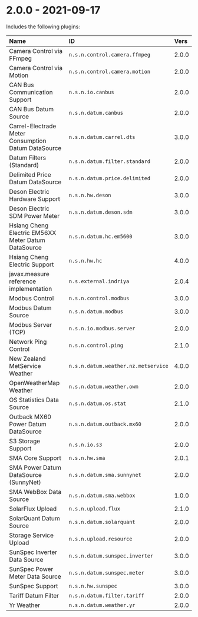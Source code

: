 # 2.0.0 - 2021-09-17

Includes the following plugins:

| Name                                                | ID                                  | Vers  |
|:----------------------------------------------------|:------------------------------------|:------|
| Camera Control via FFmpeg                           | `n.s.n.control.camera.ffmpeg`       | 2.0.0 |
| Camera Control via Motion                           | `n.s.n.control.camera.motion`       | 2.0.0 |
| CAN Bus Communication Support                       | `n.s.n.io.canbus`                   | 2.0.0 |
| CAN Bus Datum Source                                | `n.s.n.datum.canbus`                | 2.0.0 |
| Carrel-Electrade Meter Consumption Datum DataSource | `n.s.n.datum.carrel.dts`            | 3.0.0 |
| Datum Filters (Standard)                            | `n.s.n.datum.filter.standard`       | 2.0.0 |
| Delimited Price Datum DataSource                    | `n.s.n.datum.price.delimited`       | 2.0.0 |
| Deson Electric Hardware Support                     | `n.s.n.hw.deson`                    | 3.0.0 |
| Deson Electric SDM Power Meter                      | `n.s.n.datum.deson.sdm`             | 3.0.0 |
| Hsiang Cheng Electric EM56XX Meter Datum DataSource | `n.s.n.datum.hc.em5600`             | 3.0.0 |
| Hsiang Cheng Electric Support                       | `n.s.n.hw.hc`                       | 4.0.0 |
| javax.measure reference implementation              | `n.s.external.indriya`              | 2.0.4 |
| Modbus Control                                      | `n.s.n.control.modbus`              | 3.0.0 |
| Modbus Datum Source                                 | `n.s.n.datum.modbus`                | 3.0.0 |
| Modbus Server (TCP)                                 | `n.s.n.io.modbus.server`            | 2.0.0 |
| Network Ping Control                                | `n.s.n.control.ping`                | 2.1.0 |
| New Zealand MetService Weather                      | `n.s.n.datum.weather.nz.metservice` | 4.0.0 |
| OpenWeatherMap Weather                              | `n.s.n.datum.weather.owm`           | 2.0.0 |
| OS Statistics Data Source                           | `n.s.n.datum.os.stat`               | 2.1.0 |
| Outback MX60 Power Datum DataSource                 | `n.s.n.datum.outback.mx60`          | 2.0.0 |
| S3 Storage Support                                  | `n.s.n.io.s3`                       | 2.0.0 |
| SMA Core Support                                    | `n.s.n.hw.sma`                      | 2.0.1 |
| SMA Power Datum DataSource (SunnyNet)               | `n.s.n.datum.sma.sunnynet`          | 2.0.0 |
| SMA WebBox Data Source                              | `n.s.n.datum.sma.webbox`            | 1.0.0 |
| SolarFlux Upload                                    | `n.s.n.upload.flux`                 | 2.1.0 |
| SolarQuant Datum Source                             | `n.s.n.datum.solarquant`            | 2.0.0 |
| Storage Service Upload                              | `n.s.n.upload.resource`             | 2.0.0 |
| SunSpec Inverter Data Source                        | `n.s.n.datum.sunspec.inverter`      | 3.0.0 |
| SunSpec Power Meter Data Source                     | `n.s.n.datum.sunspec.meter`         | 3.0.0 |
| SunSpec Support                                     | `n.s.n.hw.sunspec`                  | 3.0.0 |
| Tariff Datum Filter                                 | `n.s.n.datum.filter.tariff`         | 2.0.0 |
| Yr Weather                                          | `n.s.n.datum.weather.yr`            | 2.0.0 |

